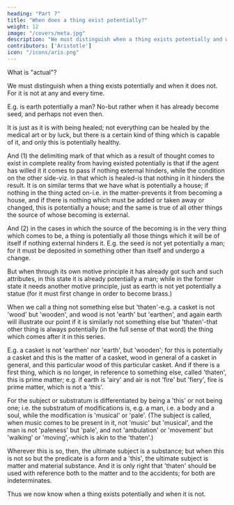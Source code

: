 ```yaml
---
heading: "Part 7"
title: "When does a thing exist potentially?"
weight: 12
image: "/covers/meta.jpg"
description: "We must distinguish when a thing exists potentially and when it does not. For it is not at any and every time"
contributors: ['Aristotle']
icon: "/icons/aris.png"
---
```




What is "actual"? 

We must distinguish when a thing exists potentially and when it does not. For it is not at any and every time. 

E.g. is earth potentially a man? No-but rather when it has already become seed, and perhaps not even then. 

It is just as it is with being healed; not everything can be healed by the medical art or by luck, but there is a certain kind of thing which is capable of it, and only this is potentially healthy. 

And (1) the delimiting mark of that which as a result of thought comes to exist in complete reality from having existed potentially is that if the agent has willed it it comes to pass if nothing external hinders, while the condition on the other side-viz. in that which is healed-is that nothing in it hinders the result. It is on similar terms that we have what is potentially a house; if nothing in the thing acted on-i.e. in the matter-prevents it from becoming a house, and if there is nothing which must be added or taken away or changed, this is potentially a house; and the same is true of all other things the source of whose becoming is external. 

And (2) in the cases in which the source of the becoming is in the very thing which comes to be, a thing is potentially all those things which it will be of itself if nothing external hinders it. E.g. the seed is not yet potentially a man; for it must be deposited in something other than itself and undergo a change. 

But when through its own motive principle it has already got such and such attributes, in this state it is already potentially a man; while in the former state it needs another motive principle, just as earth is not yet potentially a statue (for it must first change in order to become brass.)

When we call a thing not something else but 'thaten'-e.g. a casket is not 'wood' but 'wooden', and wood is not 'earth' but 'earthen', and again earth will illustrate our point if it is similarly not something else but 'thaten'-that other thing is always potentially (in the full sense of that word) the thing which comes after it in this series. 

E.g. a casket is not 'earthen' nor 'earth', but 'wooden'; for this is potentially a casket and this is the matter of a casket, wood in general of a casket in general, and this particular wood of this particular casket. And if there is a first thing, which is no longer, in reference to something else, called 'thaten', this is prime matter; e.g. if earth is 'airy' and air is not 'fire' but 'fiery', fire is prime matter, which is not a 'this'. 

For the subject or substratum is differentiated by being a 'this' or not being one; i.e. the substratum of modifications is, e.g. a man, i.e. a body and a soul, while the modification is 'musical' or 'pale'. (The subject is called, when music comes to be present in it, not 'music' but 'musical', and the man is not 'paleness' but 'pale', and not 'ambulation' or 'movement' but 'walking' or 'moving',-which is akin to the 'thaten'.) 

Wherever this is so, then, the ultimate subject is a substance; but when this is not so but the predicate is a form and a 'this', the ultimate subject is matter and material substance. And it is only right that 'thaten' should be used with reference both to the matter and to the accidents; for both are indeterminates.

Thus we now know when a thing exists potentially and when it is not.

